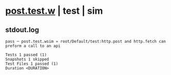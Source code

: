 # [post.test.w](../../../../../../examples/tests/sdk_tests/api/post.test.w) | test | sim

## stdout.log
```log
pass ─ post.test.wsim » root/Default/test:http.post and http.fetch can preform a call to an api

Tests 1 passed (1)
Snapshots 1 skipped
Test Files 1 passed (1)
Duration <DURATION>
```

